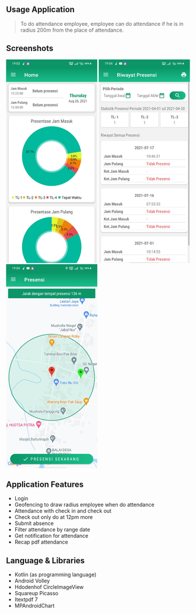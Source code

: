 ## Usage Application
> To do attendance employee, employee can do attendance if he is in radius 200m from the place of attendance.

## Screenshots
<p align="left">
  <img src="./screenshots/dashboard.jpg" width="250">
  <img src="./screenshots/logpresensi.jpg" width="250">
  <img src="./screenshots/presensi.jpg" width="250">
</p>

## Application Features
- Login
- Geofencing to draw radius employee when do attendance
- Attendance with check in and check out
- Check out only do at 12pm more
- Submit absence
- Filter attendance by range date
- Get notification for attendance
- Recap pdf attendance

## Language & Libraries
- Kotlin (as programming language)
- Android Volley
- Hdodenhof CircleImageView
- Squareup Picasso
- Itextpdf 7
- MPAndroidChart
